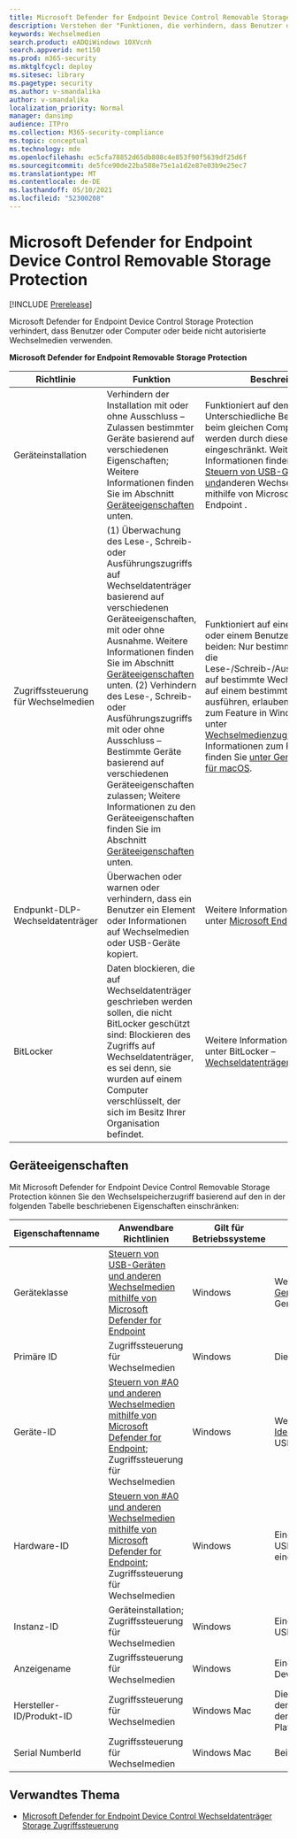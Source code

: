 ```yaml
---
title: Microsoft Defender for Endpoint Device Control Removable Storage Protection
description: Verstehen der "Funktionen, die verhindern, dass Benutzer oder Computer oder beide nicht autorisierte Wechselmedien verwenden
keywords: Wechselmedien
search.product: eADQiWindows 10XVcnh
search.appverid: met150
ms.prod: m365-security
ms.mktglfcycl: deploy
ms.sitesec: library
ms.pagetype: security
ms.author: v-smandalika
author: v-smandalika
localization_priority: Normal
manager: dansimp
audience: ITPro
ms.collection: M365-security-compliance
ms.topic: conceptual
ms.technology: mde
ms.openlocfilehash: ec5cfa78852d65db808c4e853f90f5639df25d6f
ms.sourcegitcommit: de5fce90de22ba588e75e1a1d2e87e03b9e25ec7
ms.translationtype: MT
ms.contentlocale: de-DE
ms.lasthandoff: 05/10/2021
ms.locfileid: "52300208"
---
```

# <a name="microsoft-defender-for-endpoint-device-control-removable-storage-protection"></a>Microsoft Defender for Endpoint Device Control Removable Storage Protection

[!INCLUDE [Prerelease](../includes/prerelease.md)]

Microsoft Defender for Endpoint Device Control Storage Protection verhindert, dass Benutzer oder Computer oder beide nicht autorisierte Wechselmedien verwenden.

**Microsoft Defender for Endpoint Removable Storage Protection**


|Richtlinie  |Funktion |Beschreibung  |
|---------|---------|---------|
|Geräteinstallation    |  Verhindern der Installation mit oder ohne Ausschluss – Zulassen bestimmter Geräte basierend auf verschiedenen Eigenschaften; Weitere Informationen finden Sie im Abschnitt [Geräteeigenschaften](#device-properties) unten.        |    Funktioniert auf dem Computer: Unterschiedliche Benutzer, die sich beim gleichen Computer anmelden, werden durch dieselbe Richtlinie eingeschränkt. Weitere Informationen finden Sie unter [Steuern von USB-Geräten und](control-usb-devices-using-intune.md)anderen Wechselmedien mithilfe von Microsoft Defender for Endpoint .     |
|Zugriffssteuerung für Wechselmedien      | (1) Überwachung des Lese-, Schreib- oder Ausführungszugriffs auf Wechseldatenträger basierend auf verschiedenen Geräteeigenschaften, mit oder ohne Ausnahme. Weitere Informationen finden Sie im Abschnitt [Geräteeigenschaften](#device-properties) unten. (2) Verhindern des Lese-, Schreib- oder Ausführungszugriffs mit oder ohne Ausschluss – Bestimmte Geräte basierend auf verschiedenen Geräteeigenschaften zulassen; Weitere Informationen zu den Geräteeigenschaften finden Sie im Abschnitt [Geräteeigenschaften](#device-properties) unten.     |     Funktioniert auf einem Computer oder einem Benutzer oder auf beiden: Nur bestimmten Personen, die Lese-/Schreib-/Ausführungszugriff auf bestimmte Wechseldatenträger auf einem bestimmten Computer ausführen, erlauben; Informationen zum Feature in Windows finden Sie unter [Wechselmedienzugriffssteuerung](device-control-removable-storage-access-control.md); Informationen zum Feature in Mac finden Sie [unter Gerätesteuerung für macOS](mac-device-control-overview.md).     |
|Endpunkt-DLP-Wechseldatenträger      |    Überwachen oder warnen oder verhindern, dass ein Benutzer ein Element oder Informationen auf Wechselmedien oder USB-Geräte kopiert.     |  Weitere Informationen finden Sie unter [Microsoft Endpoint DLP](/compliance/endpoint-dlp-learn-about.md).       |
|BitLocker    |     Daten blockieren, die auf Wechseldatenträger geschrieben werden sollen, die nicht BitLocker geschützt sind: Blockieren des Zugriffs auf Wechseldatenträger, es sei denn, sie wurden auf einem Computer verschlüsselt, der sich im Besitz Ihrer Organisation befindet.    |   Weitere Informationen finden Sie unter BitLocker – [Wechseldatenträger Einstellungen](/mem/intune/protect/endpoint-security-disk-encryption-profile-settings#bitlocker---removable-drive-settings.md).      |

## <a name="device-properties"></a>Geräteeigenschaften

Mit Microsoft Defender for Endpoint Device Control Removable Storage Protection können Sie den Wechselspeicherzugriff basierend auf den in der folgenden Tabelle beschriebenen Eigenschaften einschränken:


|Eigenschaftenname  |Anwendbare Richtlinien  |Gilt für Betriebssysteme  |Beschreibung  |
|---------|---------|---------|---------|
|Geräteklasse    |     [Steuern von USB-Geräten und anderen Wechselmedien mithilfe von Microsoft Defender for Endpoint](control-usb-devices-using-intune.md)     |   Windows      |  Weitere Informationen zu Geräte-ID-Formaten finden Sie unter [Geräteeinrichtungsklasse](/windows-hardware/drivers/install/system-defined-device-setup-classes-available-to-vendors). **Hinweis:** Die Geräteinstallation kann auf alle Geräte angewendet werden, nicht nur auf Wechselmedien.       |
|Primäre ID   |     Zugriffssteuerung für Wechselmedien    |   Windows      |      Die primäre ID umfasst Wechseldatenträger und CD/DVD.   |
|Geräte-ID     |  [Steuern von #A0 und anderen Wechselmedien mithilfe von Microsoft Defender for Endpoint](control-usb-devices-using-intune.md); Zugriffssteuerung für Wechselmedien       |      Windows   |    Weitere Informationen zu Geräte-ID-Formaten finden Sie unter [Standard USB Identifiers,](/windows-hardware/drivers/install/standard-usb-identifiers)z. B. USBSTOR\DISK&VEN_GENERIC&PROD_FLASH_DISK&REV_8.07      |
|Hardware-ID     |     [Steuern von #A0 und anderen Wechselmedien mithilfe von Microsoft Defender for Endpoint](control-usb-devices-using-intune.md); Zugriffssteuerung für Wechselmedien    |     Windows    |    Eine Zeichenfolge hat das Gerät im System identifiziert, z. B. USBSTOR\DiskGeneric_Flash_Disk______8.07; **Hinweis:** Hardware-ID ist nicht eindeutig; unterschiedliche Geräte können denselben Wert haben.|
|Instanz-ID    | Geräteinstallation; Zugriffssteuerung für Wechselmedien     |     Windows    |   Eine Zeichenfolge identifiziert das Gerät im System eindeutig, z. B. USBSTOR\DISK&VEN_GENERIC&PROD_FLASH_DISK&REV_8.07\8735B611&0      |
|Anzeigename     |     Zugriffssteuerung für Wechselmedien    |   Windows      |    Eine zeichenfolge, die an das Gerät angefügt ist, z. B. generic Flash Disk USB Device     |
|Hersteller-ID/Produkt-ID     |  Zugriffssteuerung für Wechselmedien       |   Windows Mac      |     Die Hersteller-ID ist der vierstellige Anbietercode, den der USB-Ausschuss dem Anbieter zurentsprecht. Die Produkt-ID ist der vierstellige Produktcode, den der Hersteller dem Gerät zur zuordnen hat. Unterstützung eines Platzhalters.    |
|Serial NumberId     |     Zugriffssteuerung für Wechselmedien    |      Windows Mac   |     Beispiel: <SerialNumberId>002324B534BCB431B000058A</SerialNumberId>    |

## <a name="related-topic"></a>Verwandtes Thema

- [Microsoft Defender for Endpoint Device Control Wechseldatenträger Storage Zugriffssteuerung](device-control-removable-storage-access-control.md)
